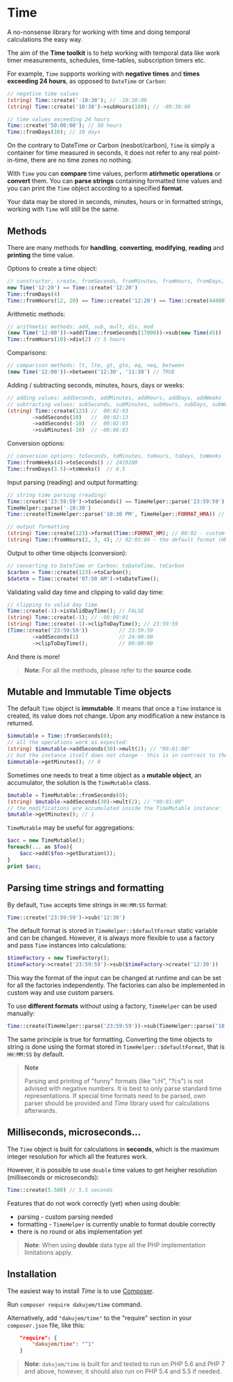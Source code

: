 # Time

A no-nonsense library for working with time and doing temporal calculations the easy way.

The aim of the **Time toolkit** is to help working with temporal data
like work timer measurements, schedules, time-tables, subscription timers etc.

For example, `Time` supports working with **negative times** and **times exceeding 24 hours**, as opposed to `DateTime` or `Carbon`:
```php
// negative time values
(string) Time::create('-10:30'); // -10:30:00
(string) Time::create('10:30')->subHours(100); // -89:30:00

// time values exceeding 24 hours
Time::create('50:00:00'); // 50 hours
Time::fromDays(10); // 10 days
```

On the contrary to DateTime or Carbon (nesbot/carbon), `Time` is simply a container for time measured in seconds,
it does not refer to any real point-in-time, there are no time zones no nothing.

With `Time` you can **compare** time values, perform **atirhmetic operations** or **convert** them.
You can **parse strings** containing formatted time values and you can print the `Time` object according to a specified **format**.

Your data may be stored in seconds, minutes, hours or in formatted strings, working with `Time` will still be the same.


## Methods

There are many methods for **handling**, **converting**, **modifying**, **reading** and **printing** the time value.

Options to create a time object:
```php
// constructor, create, fromSeconds, fromMinutes, fromHours, fromDays, fromWeeks
new Time('12:20') == Time::create('12:20')
Time::fromDays(4)
Time::fromHours(12, 20) == Time::create('12:20') == Time::create(44400) == Time::fromSeconds(44400)
```

Arithmetic methods:
```php
// arithmetic methods: add, sub, mult, div, mod
(new Time('12:00'))->add(Time::fromSeconds(17000))->sub(new Time(45))
Time::fromHours(10)->div(2) // 5 hours
```

Comparisons:
```php
// comparison methods: lt, lte, gt, gte, eq, neq, between
(new Time('12:00'))->between('12:30', '11:30') // TRUE
```

Adding / subtracting seconds, minutes, hours, days or weeks:
```php
// adding values: addSeconds, addMinutes, addHours, addDays, addWeeks
// subtracting values: subSeconds, subMinutes, subHours, subDays, subWeeks
(string) Time::create(123) //  00:02:03
        ->addSeconds(10)   //  00:02:13
        ->addSeconds(-10)  //  00:02:03
        ->subMinutes(-10)  // -00:08:03
```

Conversion options:
```php
// conversion options: toSeconds, toMinutes, toHours, toDays, toWeeks
Time::fromWeeks(4)->toSeconds() // 2419200
Time::fromDays(3.5)->toWeeks()  // 0.5
```

Input parsing (reading) and output formatting:
```php
// string time parsing (reading)
Time::create('23:59:59')->toSeconds() == TimeHelper::parse('23:59:59')
TimeHelper::parse('-10:30')
Time::create(TimeHelper::parse('10:30 PM', TimeHelper::FORMAT_HMA)) // custom format

// output formatting
(string) Time::create(123)->format(Time::FORMAT_HM); // 00:02 - custom format (HH:mm)
(string) Time::fromHours(2, 3, 4); // 02:03:04 - the default format (HH:mm:ss)
```

Output to other time objects (conversion):
```php
// converting to DateTime or Carbon: toDateTime, toCarbon
$carbon = Time::create(123)->toCarbon();
$datetm = Time::create('07:50 AM')->toDateTime();
```

Validating valid day time and clipping to valid day time:
```php
// clipping to valid day time
Time::create(-1)->isValidDayTime(); // FALSE
(string) Time::create(-1); // -00:00:01
(string) Time::create(-1)->clipToDayTime(); // 23:59:59
(Time::create('23:59:59'))          // 23:59:59
        ->addSeconds(1)             // 24:00:00
        ->clipToDayTime();          // 00:00:00
```

And there is more!

>**Note**: For all the methods, please refer to the **source code**.

## Mutable and Immutable Time objects

The default `Time` object is **immutable**.
It means that once a `Time` instance is created, its value does not change. Upon any modification a new instance is returned.
```php
$immutable = Time::fromSeconds(0);
// all the operations work as expected:
(string) $immutable->addSeconds(30)->mult(2); // "00:01:00"
// but the instance itself does not change - this is in contrast to the mutable TimeMutable object:
$immutable->getMinutes(); // 0
```
Sometimes one needs to treat a time object as a **mutable object**, an accumulator, the solution is the `TimeMutable` class.
```php
$mutable = TimeMutable::fromSeconds(0);
(string) $mutable->addSeconds(30)->mult(2); // "00:01:00"
// the modifications are accumulated inside the TimeMutable instance:
$mutable->getMinutes(); // 1
```
`TimeMutable` may be useful for aggregations:
```php
$acc = new TimeMutable();
foreach(... as $foo){
    $acc->add($foo->getDuration());
}
print $acc;
```

## Parsing time strings and formatting

By default, `Time` accepts time strings in `HH:MM:SS` format:
```php
Time::create('23:59:59')->sub('12:30')
```
The default format is stored in `TimeHelper::$defaultFormat` static variable and can be changed.
However, it is always more flexible to use a factory and pass `Time` instances into calculations:
```php
$timeFactory = new TimeFactory();
$timeFactory->create('23:59:59')->sub($timeFactory->create('12:30'))
```
This way the format of the input can be changed at runtime and can be set for all the factories independently.
The factories can also be implemented in custom way and use custom parsers.

To use **different formats** without using a factory, `TimeHelper` can be used manually:
```php
Time::create(TimeHelper::parse('23:59:59'))->sub(TimeHelper::parse('10:30 PM', TimeHelper::FORMAT_HMA))
```

The same principle is true for formatting. Converting the time objects to string is done using the format stored in `TimeHelper::$defaultFormat`, that is `HH:MM:SS` by default.

> **Note**
>
> Parsing and printing of "funny" formats (like "i:H", "?i:s") is not advised with negative numbers. It is best to only parse standard time representations.
> If special time formats need to be parsed, own parser should be provided and *Time* library used for calculations afterwards.


## Milliseconds, microseconds...

The `Time` object is built for calculations in **seconds**, which is the maximum integer resolution for which all the features work.

However, it is possible to use `double` time values to get heigher resolution (milliseconds or microseconds):
```php
Time::create(5.500) // 5.5 seconds
```
Features that do not work correctly (yet) when using double:
- parsing - custom parsing needed
- formatting - `TimeHelper` is currently unable to format double correctly
- there is no round or abs implementation yet

>**Note**: When using **double** data type all the PHP implementation limitations apply.

## Installation

The easiest way to install *Time* is to use [Composer](https://getcomposer.org/).

Run `composer require dakujem/time` command.

Alternatively, add `"dakujem/time"` to the "require" section in your `composer.json` file, like this:
```json
	"require": {
		"dakujem/time": "^1"
	}
```

> **Note**: `dakujem/time` is built for and tested to run on PHP 5.6 and PHP 7 and above, however, it should also run on PHP 5.4 and 5.5 if needed.

